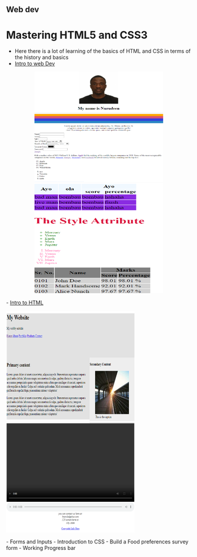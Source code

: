 ## Web dev

# Mastering HTML5 and CSS3
- Here there is a lot of learning of the basics of HTML and CSS in terms of the history and basics
- <a href="/Mastering-html5-andcss3/Intro/index.html"> Intro to   web Dev </a>
<p align="center">
  <img src="/Images/intro/3.png" width="350" height="300" title="1.0">
  <img src="/Images/intro/4.png" width="350" height="300" title="1.1">
</p>
- <a href="/Mastering-html5-andcss3/Intro/index-one.html"> Intro to HTML </a>
<p align center>
  <img src="/Images/intro/1.png" width="350" height="300" title="1.2">
  <img src="/Images/intro/2.png" width="350" height="300" title="1.3">
</p>
- Forms and Inputs
- Introduction to CSS
- Build a Food preferences survey form
- Working Progress bar
